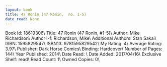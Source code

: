 ```yaml
---
layout: book
title: 47 Ronin (47 Ronin,  no. 1-5)
date_read: None
---
```


Book Id: 18619306\ 
Title: 47 Ronin (47 Ronin, #1-5)\ 
Author: Mike Richardson\ 
Author l-f: Richardson, Mike\ 
Additional Authors: Stan Sakai\ 
ISBN: 1595829547\ 
ISBN13: 9781595829542\ 
My Rating: 4\ 
Average Rating: 3.97\ 
Publisher: Dark Horse Comics\ 
Binding: Hardcover\ 
Number of Pages: 144\ 
Year Published: 2014\ 
Date Read: \ 
Date Added: 2017/04/16\ 
Exclusive Shelf: read\ 
Read Count: 1\ 
Owned Copies: 0\ 

